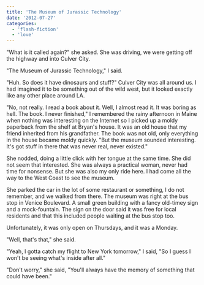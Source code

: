 ```yaml
---
title: 'The Museum of Jurassic Technology'
date: '2012-07-27'
categories:
  - 'flash-fiction'
  - 'love'
---
```


"What is it called again?" she asked. She was driving, we were getting off the
highway and into Culver City.

<!-- truncate -->

"The Museum of Jurassic Technology," I said.

"Huh. So does it have dinosaurs and stuff?" Culver City was all around us. I had
imagined it to be something out of the wild west, but it looked exactly like any
other place around LA.

"No, not really. I read a book about it. Well, I almost read it. It was boring
as hell. The book. I never finished," I remembered the rainy afternoon in Maine
when nothing was interesting on the Internet so I picked up a moldy paperback
from the shelf at Bryan's house. It was an old house that my friend inherited
from his grandfather. The book was not old, only everything in the house became
moldy quickly. "But the museum sounded interesting. It's got stuff in there that
was never real, never existed."

She nodded, doing a little click with her tongue at the same time. She did not
seem that interested. She was always a practical woman, never had time for
nonsense. But she was also my only ride here. I had come all the way to the West
Coast to see the museum.

She parked the car in the lot of some restaurant or something, I do not
remember, and we walked from there. The museum was right at the bus stop in
Venice Boulevard. A small green building with a fancy old-timey sign and a
mock-fountain. The sign on the door said it was free for local residents and
that this included people waiting at the bus stop too.

Unfortunately, it was only open on Thursdays, and it was a Monday.

"Well, that's that," she said.

"Yeah, I gotta catch my flight to New York tomorrow," I said, "So I guess I
won't be seeing what's inside after all."

"Don't worry," she said, "You'll always have the memory of something that could
have been."
